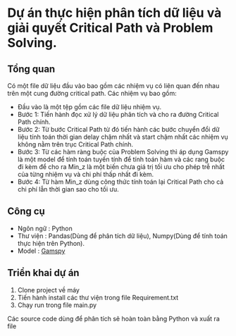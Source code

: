 # Dự án thực hiện phân tích dữ liệu và giải quyết Critical Path và Problem Solving.

## Tổng quan 

Có một file dữ liệu đầu vào bao gồm các nhiệm vụ có liên quan đến nhau trên một cung đường critical path. Các nhiệm vụ bao gồm:
- Đầu vào là một tệp gồm các file dữ liệu nhiệm vụ.
- Bước 1: Tiến hành đọc xử lý dữ liệu phân tích và cho ra đường Critical Path chính.
- Bước 2: Từ bước Critical Path từ đó tiến hành các bước chuyển đổi dữ liệu tính toán thời gian delay chậm nhất và start chậm nhất các nhiệm vụ không nằm trên trục Critical Path chính.
- Bước 3: Từ các hàm ràng buộc của Problem Solving thì áp dụng Gamspy là một model để tính toán tuyến tính để tính toán hàm và các rang buộc đi kèm để cho ra Min_z là một biến chưa giá trị tối ưu cho phép trễ nhất của từng nhiệm vụ và chi phí thấp nhất đi kèm.
- Bước 4: Từ hàm Min_z dùng công thức tính toán lại Critical Path cho cả chi phí lẫn thời gian sao cho tối ưu.

## Công cụ
- Ngôn ngữ : Python
- Thư viện : Pandas(Dùng để phân tích dữ liệu), Numpy(Dùng để tính toán thực hiện trên Python).
- Model : <a href="https://gamspy.readthedocs.io/en/latest/user/index.html" target="_blank">Gamspy</a> 

## Triển khai dự án

1. Clone project về máy
2. Tiến hành install các thư viện trong file Requirement.txt
3. Chạy run trong file main.py

<!-- <a href="https://gamspy.readthedocs.io/en/latest/user/index.html" target="_blank">Gamspy</a> -->









Các source code dùng để phân tích sẽ hoàn toàn bằng Python và xuất ra file